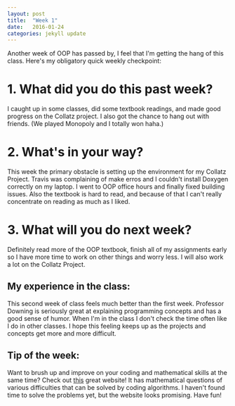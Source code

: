 ```yaml
---
layout: post
title:  "Week 1"
date:   2016-01-24 
categories: jekyll update
---
```


Another week of OOP has passed by, I feel that I'm getting the hang of this class. Here's my obligatory quick weekly checkpoint:

# 1. What did you do this past week?
I caught up in some classes, did some textbook readings, and made good progress on the Collatz project. I also got the chance to hang out with friends. (We played Monopoly and I totally won haha.) 

# 2. What's in your way?
This week the primary obstacle is setting up the environment for my Collatz Project. Travis was complaining of make erros and I couldn't install Doxygen correctly on my laptop. I went to OOP office hours and finally fixed building issues. Also the textbook is hard to read, and because of that I can't really concentrate on reading as much as I liked.

# 3. What will you do next week?
Definitely read more of the OOP textbook, finish all of my assignments early so I have more time to work on other things and worry less. I will also work a lot on the Collatz Project.

## My experience in the class:
This second week of class feels much better than the first week. Professor Downing is seriously great at explaining programming concepts and has a good sense of humor. When I'm in the class I don't check the time often like I do in other classes. I hope this feeling keeps up as the projects and concepts get more and more difficult.

## Tip of the week:
Want to brush up and improve on your coding and mathematical skills at the same time? Check out [this](https://projecteuler.net) great website! It has mathematical questions of various difficulties that can be solved by coding algorithms. I haven't found time to solve the problems yet, but the website looks promising. Have fun!
